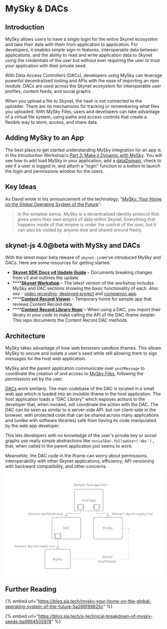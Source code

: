 # MySky & DACs

## Introduction

MySky allows users to have a single login for the entire Skynet ecosystem and take their data with them from application to application. For developers, it enables simple sign-in features, interoperable data between applications, and the ability to read and write application data to Skynet using the credentials of the user but without ever requiring the user to trust your application with their private seed.

With Data Access Controllers \(DACs\), developers using MySky can leverage powerful decentralized tooling and APIs with the ease of importing an npm module. DACs are used across the Skynet ecosystem for interoperable user profiles, content feeds, and social graphs.

When you upload a file to Skynet, the hash is not connected to the uploader. There are no mechanisms for tracking or remembering what files you uploaded. With MySky Files, users and developers can take advantage of a virtual file system, using paths and access controls that create a flexible way to store, access, and share data.

## Adding MySky to an App

The best place to get started understanding MySky integration for an app is in the Introduction Workshop's [Part 3: Make it Dynamic with MySky](../../skynet-workshops/introduction-workshop/part-3-make-it-dynamic-with-mysky.md). You will see how to add load MySky in your application, add a [dataDomain](mysky-files.md#mysky-permissions-and-datadomains), check to see if a user is logged in, and attach a "login" function to a button to launch the login and permissions window for the users.

## Key Ideas

As David wrote in his announcement of the technology, "[MySky: Your Home on the Global Operating System of the Future](https://blog.sia.tech/mysky-your-home-on-the-global-operating-system-of-the-future-5a288f89825c)":

> In the simplest sense, MySky is a decentralized identity protocol that gives users their own empire of data within Skynet. Everything that happens inside of that empire is under the control of the user, but it can also be visited by anyone else and shared around freely.

## skynet-js 4.0@beta with MySky and DACs

With the latest major beta release of `skynet-js`we've introduced MySky and DACs. Here are some resources for getting started.

* [**Skynet SDK Docs v4 Update Guide**](https://siasky.net/docs/v4/#updating-from-v3) – Documents breaking changes from v3 and outlines the update
* \*\*\*\*[**Skynet Workshop**](https://github.com/SkynetLabs/skynet-workshop) – The latest version of the workshop includes MySky and DAC sections showing the basic functionality of each. _Also see -_ [video recording](https://www.youtube.com/watch?v=TDiLdHQidBE), [deployed project](http://snew.hns.siasky.net/) and [companion app](https://my-sky.hns.siasky.net/).
* \*\*\*\*[**Content Record Viewer**](https://skey.hns.siasky.net/) – Temporary home for sample app that reviews Content Record data.
* \*\*\*\*[**Content Record Library Repo**](https://github.com/SkynetHQ/content-record-library) – When using a DAC, you import their library in your code to make calling the API of the DAC iframe simpler. This repo documents the Content Record DAC methods.

## Architecture

MySky takes advantage of how web browsers sandbox iframes. This allows MySky to secure and isolate a user's seed while still allowing them to sign messages for the host web application.

MySky and the parent application communicate over `postMessage` to coordinate the creation of and access to [MySky Files](), following the permissions set by the user.

[DACs](data-access-controllers.md) work similarly. The main codebase of the DAC is located in a small web app which is loaded into an invisible iframe in the host application. The host application loads a "DAC Library" which exposes actions to the developer that, when invoked, will coordinate the action with the DAC. The DAC can be seen as similar to a server-side API. but run client-side in the browser, with protected code that can be shared across many applications and \(unlike with software libraries\) safe from having its code manipulated by the web app developer.

This lets developers with no knowledge of the user's private key or social graphs use really simple abstractions like `socialDac.followUser('abc')` , that, when called in the parent application just seems to work.

Meanwhile, the DAC code in the iframe can worry about permissions, interoperability with other Skynet applications, efficiency, API versioning with backward compatibility, and other concerns.

![MySky and DAC iframe relationship to Host App](../../.gitbook/assets/image%20%2813%29.png)

## Further Reading

{% embed url="https://blog.sia.tech/mysky-your-home-on-the-global-operating-system-of-the-future-5a288f89825c" %}

{% embed url="https://blog.sia.tech/a-technical-breakdown-of-mysky-seeds-ba9964505978" %}

